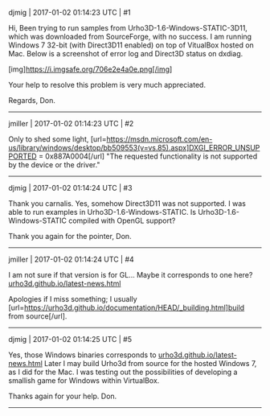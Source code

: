 djmig | 2017-01-02 01:14:23 UTC | #1

Hi,
Been trying to run samples from Urho3D-1.6-Windows-STATIC-3D11, which was downloaded from SourceForge, with no success.
I am running Windows 7 32-bit (with Direct3D11 enabled) on top of VitualBox hosted on Mac.
Below is a screenshot of error log and Direct3D status on dxdiag.

[img]https://i.imgsafe.org/706e2e4a0e.png[/img]

Your help to resolve this problem is very much appreciated.

Regards,
Don.

-------------------------

jmiller | 2017-01-02 01:14:23 UTC | #2

Only to shed some light,
[url=https://msdn.microsoft.com/en-us/library/windows/desktop/bb509553(v=vs.85).aspx]DXGI_ERROR_UNSUPPORTED = 0x887A0004[/url]
"The requested functionality is not supported by the device or the driver."

-------------------------

djmig | 2017-01-02 01:14:24 UTC | #3

Thank you carnalis. Yes, somehow Direct3D11 was not supported. I was able to run examples in Urho3D-1.6-Windows-STATIC.
Is Urho3D-1.6-Windows-STATIC compiled with OpenGL support?

Thank you again for the pointer,
Don.

-------------------------

jmiller | 2017-01-02 01:14:24 UTC | #4

I am not sure if that version is for GL... Maybe it corresponds to one here?
[urho3d.github.io/latest-news.html](https://urho3d.github.io/latest-news.html)

Apologies if I miss something; I usually [url=https://urho3d.github.io/documentation/HEAD/_building.html]build from source[/url].

-------------------------

djmig | 2017-01-02 01:14:25 UTC | #5

Yes, those Windows binaries corresponds to [urho3d.github.io/latest-news.html](https://urho3d.github.io/latest-news.html)
Later I may build Urho3d from source for the hosted Windows 7, as I did for the Mac. I was testing out the possibilities of developing a smallish game for Windows within VirtualBox.

Thanks again for your help.
Don.

-------------------------

